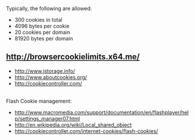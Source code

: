 Typically, the following are allowed:
  * 300 cookies in total
  * 4096 bytes per cookie
  * 20 cookies per domain
  * 81920 bytes per domain


## http://browsercookielimits.x64.me/ ##

  * http://www.jstorage.info/
  * http://www.aboutcookies.org/
  * http://cookiecontroller.com/

<br>
Flash Cookie management:<br>
<ul><li><a href='http://www.macromedia.com/support/documentation/en/flashplayer/help/settings_manager07.html'>http://www.macromedia.com/support/documentation/en/flashplayer/help/settings_manager07.html</a>
</li><li><a href='http://en.wikipedia.org/wiki/Local_shared_object'>http://en.wikipedia.org/wiki/Local_shared_object</a>
</li><li><a href='http://cookiecontroller.com/internet-cookies/flash-cookies/'>http://cookiecontroller.com/internet-cookies/flash-cookies/</a>